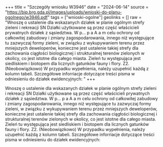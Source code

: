 +++
title = "Szczegóły wniosku W3946"
date = "2024-06-14"
source = "https://bip.brg.gda.pl/images/uploads/wnioski-do-planu-ogolnego/w3946.pdf"
tags = ["wnioski-ogolne"]
geolinks = []
raw = "Wnoszę o ustalenie dla wskazanych działek w planie ogólnym strefy zieleni i rekreacji SN Działki użytkowane są przez część właścicieli prywatnych działek z sąsiedztwa. W p... p a A a m celu ochrony od całkowitej zabudowy i zmiany zagospodarowania, innego niż występujące tu zazwyczaj formy zieleni, w związku z wykupywaniem terenu przez mniejszych deweloperów, konieczne jest ustalenie takiej strefy dla zachowania ciągłości biologicznej i strukturalnej terenów zielonych w okolicy, co jest istotne dla całego miasta. Zieleń tu występująca jest siedliskiem i biotopem dla licznych gatunków fauny i flory. Z2. (Nieobowiązkowo) W przypadku wypełnienia, należy uzupełnić każdą z kolumn tabeli. Szczegółowe inforriacje dotyczące treści pisma w odniesieniu do działek ewidencyjnych: "
+++

Wnoszę o ustalenie dla wskazanych działek w planie ogólnym strefy zieleni i
rekreacji SN Działki użytkowane są przez część właścicieli prywatnych działek z sąsiedztwa. W
p... p a A a m
celu ochrony od całkowitej zabudowy i zmiany zagospodarowania, innego niż występujące tu
zazwyczaj formy zieleni, w związku z wykupywaniem terenu przez mniejszych deweloperów,
konieczne jest ustalenie takiej strefy dla zachowania ciągłości biologicznej i strukturalnej
terenów zielonych w okolicy, co jest istotne dla całego miasta. Zieleń tu występująca jest
siedliskiem i biotopem dla licznych gatunków fauny i flory.
Z2. (Nieobowiązkowo) W przypadku wypełnienia, należy uzupełnić każdą z kolumn tabeli.
Szczegółowe inforriacje dotyczące treści pisma w odniesieniu do działek ewidencyjnych:



